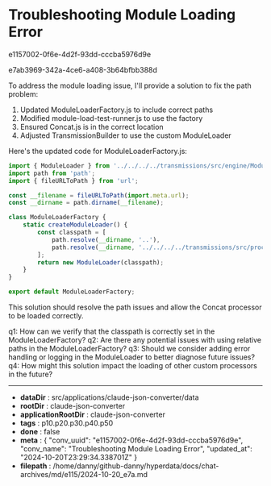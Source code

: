 # Troubleshooting Module Loading Error

e1157002-0f6e-4d2f-93dd-cccba5976d9e

e7ab3969-342a-4ce6-a408-3b64bfbb388d

 To address the module loading issue, I'll provide a solution to fix the path problem:

1. Updated ModuleLoaderFactory.js to include correct paths
2. Modified module-load-test-runner.js to use the factory
3. Ensured Concat.js is in the correct location
4. Adjusted TransmissionBuilder to use the custom ModuleLoader

Here's the updated code for ModuleLoaderFactory.js:

```javascript
import { ModuleLoader } from '../../../../transmissions/src/engine/ModuleLoader.js';
import path from 'path';
import { fileURLToPath } from 'url';

const __filename = fileURLToPath(import.meta.url);
const __dirname = path.dirname(__filename);

class ModuleLoaderFactory {
    static createModuleLoader() {
        const classpath = [
            path.resolve(__dirname, '..'),
            path.resolve(__dirname, '../../../../transmissions/src/processors')
        ];
        return new ModuleLoader(classpath);
    }
}

export default ModuleLoaderFactory;
```

This solution should resolve the path issues and allow the Concat processor to be loaded correctly.

q1: How can we verify that the classpath is correctly set in the ModuleLoaderFactory?
q2: Are there any potential issues with using relative paths in the ModuleLoaderFactory?
q3: Should we consider adding error handling or logging in the ModuleLoader to better diagnose future issues?
q4: How might this solution impact the loading of other custom processors in the future?

---

* **dataDir** : src/applications/claude-json-converter/data
* **rootDir** : claude-json-converter
* **applicationRootDir** : claude-json-converter
* **tags** : p10.p20.p30.p40.p50
* **done** : false
* **meta** : {
  "conv_uuid": "e1157002-0f6e-4d2f-93dd-cccba5976d9e",
  "conv_name": "Troubleshooting Module Loading Error",
  "updated_at": "2024-10-20T23:29:34.338701Z"
}
* **filepath** : /home/danny/github-danny/hyperdata/docs/chat-archives/md/e115/2024-10-20_e7a.md